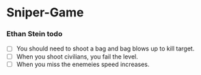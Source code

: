 # Sniper-Game

### Ethan Stein todo
- [ ] You should need to shoot a  bag and bag blows up to kill target.
- [ ] When you shoot civilians, you fail the level.
- [ ] When you miss the enemeies speed increases.
